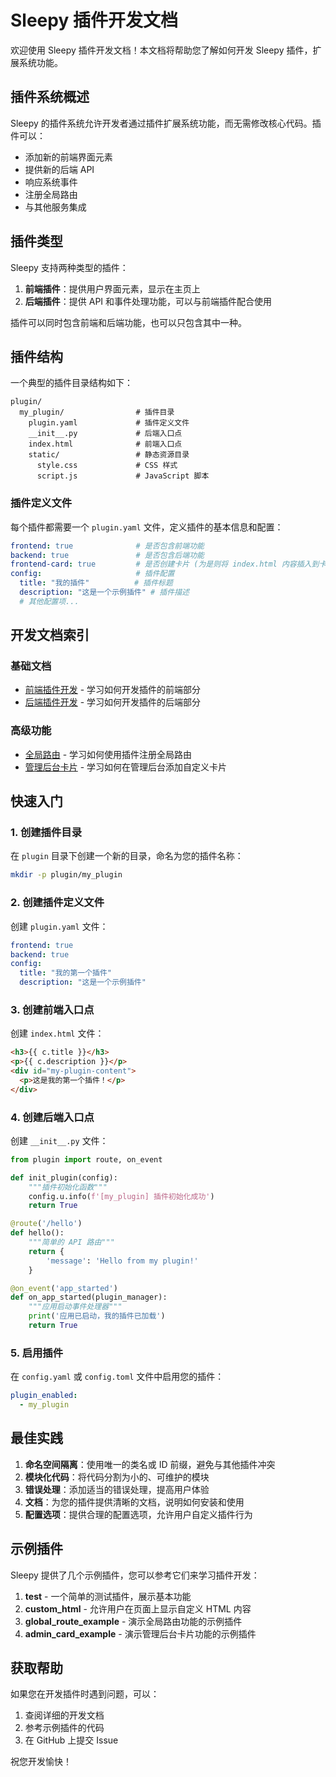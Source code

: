 # Sleepy 插件开发文档

欢迎使用 Sleepy 插件开发文档！本文档将帮助您了解如何开发 Sleepy 插件，扩展系统功能。

## 插件系统概述

Sleepy 的插件系统允许开发者通过插件扩展系统功能，而无需修改核心代码。插件可以：

- 添加新的前端界面元素
- 提供新的后端 API
- 响应系统事件
- 注册全局路由
- 与其他服务集成

## 插件类型

Sleepy 支持两种类型的插件：

1. **前端插件**：提供用户界面元素，显示在主页上
2. **后端插件**：提供 API 和事件处理功能，可以与前端插件配合使用

插件可以同时包含前端和后端功能，也可以只包含其中一种。

## 插件结构

一个典型的插件目录结构如下：

```text
plugin/
  my_plugin/                # 插件目录
    plugin.yaml             # 插件定义文件
    __init__.py             # 后端入口点
    index.html              # 前端入口点
    static/                 # 静态资源目录
      style.css             # CSS 样式
      script.js             # JavaScript 脚本
```

### 插件定义文件

每个插件都需要一个 `plugin.yaml` 文件，定义插件的基本信息和配置：

```yaml
frontend: true              # 是否包含前端功能
backend: true               # 是否包含后端功能
frontend-card: true         # 是否创建卡片 (为是则将 index.html 内容插入到卡片中，为否则插入到网页底部)
config:                     # 插件配置
  title: "我的插件"          # 插件标题
  description: "这是一个示例插件" # 插件描述
  # 其他配置项...
```

## 开发文档索引

### 基础文档

- [前端插件开发](frontend.md) - 学习如何开发插件的前端部分
- [后端插件开发](backend.md) - 学习如何开发插件的后端部分

### 高级功能

- [全局路由](global-routes.md) - 学习如何使用插件注册全局路由
- [管理后台卡片](admin-cards.md) - 学习如何在管理后台添加自定义卡片

## 快速入门

### 1. 创建插件目录

在 `plugin` 目录下创建一个新的目录，命名为您的插件名称：

```bash
mkdir -p plugin/my_plugin
```

### 2. 创建插件定义文件

创建 `plugin.yaml` 文件：

```yaml
frontend: true
backend: true
config:
  title: "我的第一个插件"
  description: "这是一个示例插件"
```

### 3. 创建前端入口点

创建 `index.html` 文件：

```html
<h3>{{ c.title }}</h3>
<p>{{ c.description }}</p>
<div id="my-plugin-content">
  <p>这是我的第一个插件！</p>
</div>
```

### 4. 创建后端入口点

创建 `__init__.py` 文件：

```python
from plugin import route, on_event

def init_plugin(config):
    """插件初始化函数"""
    config.u.info(f'[my_plugin] 插件初始化成功')
    return True

@route('/hello')
def hello():
    """简单的 API 路由"""
    return {
        'message': 'Hello from my plugin!'
    }

@on_event('app_started')
def on_app_started(plugin_manager):
    """应用启动事件处理器"""
    print('应用已启动，我的插件已加载')
    return True
```

### 5. 启用插件

在 `config.yaml` 或 `config.toml` 文件中启用您的插件：

```yaml
plugin_enabled:
  - my_plugin
```

## 最佳实践

1. **命名空间隔离**：使用唯一的类名或 ID 前缀，避免与其他插件冲突
2. **模块化代码**：将代码分割为小的、可维护的模块
3. **错误处理**：添加适当的错误处理，提高用户体验
4. **文档**：为您的插件提供清晰的文档，说明如何安装和使用
5. **配置选项**：提供合理的配置选项，允许用户自定义插件行为

## 示例插件

Sleepy 提供了几个示例插件，您可以参考它们来学习插件开发：

1. **test** - 一个简单的测试插件，展示基本功能
2. **custom_html** - 允许用户在页面上显示自定义 HTML 内容
3. **global_route_example** - 演示全局路由功能的示例插件
4. **admin_card_example** - 演示管理后台卡片功能的示例插件

## 获取帮助

如果您在开发插件时遇到问题，可以：

1. 查阅详细的开发文档
2. 参考示例插件的代码
3. 在 GitHub 上提交 Issue

祝您开发愉快！
